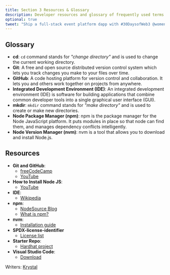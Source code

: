 ```yaml
---
title: Section 3 Resources & Glossary
description: Developer resources and glossary of frequently used terms from section 3.
optional: true
tweet: "Ship a full-stack event platform dapp with #30DaysofWeb3 @womenbuildweb3 🎫"
---
```


## Glossary

- **cd**: `cd` command stands for _"change directory"_ and is used to change the current working directory.
- **Git**: A free and open source distributed version control system which lets you track changes you make to your files over time.
- **GitHub**: A code hosting platform for version control and collaboration. It lets you and others work together on projects from anywhere.
- **Integrated Development Environment (IDE)**: An integrated development environment (IDE) is software for building applications that combine common developer tools into a single graphical user interface (GUI).
- **mkdir**: `mkdir` command stands for _"make directory"_ and is used to create or make new directories.
- **Node Package Manager (npm)**: npm is the package manager for the Node JavaScript platform. It puts modules in place so that node can find them, and manages dependency conflicts intelligently.
- **Node Version Manager (nvm)**: nvm is a tool that allows you to download and install Node.js.

## Resources

- **Git and GitHub**: 
    - [freeCodeCamp](https://www.freecodecamp.org/news/git-and-github-for-beginners/)
    - [YouTube](https://www.youtube.com/watch?v=8Dd7KRpKeaE)
- **How to Install Node JS**: 
    - [YouTube](https://youtu.be/AuCuHvgOeBY)
- **IDE**:
    - [Wikipedia](https://en.wikipedia.org/wiki/Integrated_development_environment)
- **npm**: 
    - [NodeSource Blog](https://nodesource.com/blog/an-absolute-beginners-guide-to-using-npm/)
    - [What is npm?](https://www.w3schools.com/whatis/whatis_npm.asp)
- **nvm**:
    - [Installation guide](https://github.com/nvm-sh/nvm#installing-and-updating)
- **SPDX-license-identifier**
    - [License list](https://spdx.org/licenses/)
- **Starter Repo**:
    - [Hardhat project](https://github.com/womenbuildweb3/hardhat-sample)    
- **Visual Studio Code**:
    - [Download](https://code.visualstudio.com/download)   

Writers: [Krystal](https://twitter.com/theekrystallee)